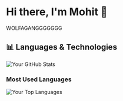
# Hi there, I'm Mohit 👋

WOLFAGANGGGGGGG

## 📊 Languages & Technologies

<!-- Dynamic GitHub stats -->
![Your GitHub Stats](https://github-readme-stats.vercel.app/api?username=yourusername&show_icons=true&theme=radical)

### Most Used Languages
![Your Top Languages](https://github-readme-stats.vercel.app/api/top-langs/?username=yourusername&theme=radical&layout=compact&hide=html)
